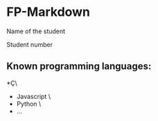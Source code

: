 # FP-Markdown

Name of the student

Student number

## Known programming languages:

*Ç\
* Javascript \
* Python \
* ...

